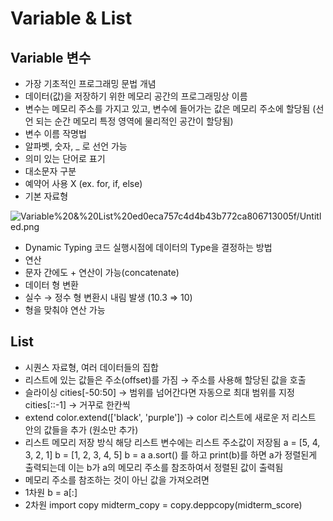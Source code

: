 # Variable & List

## Variable 변수

- 가장 기초적인 프로그래밍 문법 개념
- 데이터(값)을 저장하기 위한 메모리 공간의 프로그래밍상 이름
- 변수는 메모리 주소를 가지고 있고, 변수에 들어가는 값은 메모리 주소에 할당됨 
(선언 되는 순간 메모리 특정 영역에 물리적인 공간이 할당됨)
- 변수 이름 작명법
- 알파벳, 숫자, _ 로 선언 가능
- 의미 있는 단어로 표기
- 대소문자 구분
- 예약어 사용 X (ex. for, if, else)
- 기본 자료형

![Variable%20&%20List%20ed0eca757c4d4b43b772ca806713005f/Untitled.png](Variable%20&%20List%20ed0eca757c4d4b43b772ca806713005f/Untitled.png)

- Dynamic Typing
코드 실행시점에 데이터의 Type을 결정하는 방법
- 연산
- 문자 간에도 + 연산이 가능(concatenate)
- 데이터 형 변환
- 실수 → 정수 형 변환시 내림 발생 (10.3 ⇒ 10)
- 형을 맞춰야 연산 가능

## List

- 시퀀스 자료형, 여러 데이터들의 집합
- 리스트에 있는 값들은 주소(offset)를 가짐  →  주소를 사용해 할당된 값을 호출
- 슬라이싱
cities[-50:50]  →  범위를 넘어간다면 자동으로 최대 범위를 지정
cities[::-1]  →  거꾸로 한칸씩
- extend
color.extend(['black', 'purple'])  →  color 리스트에 새로운 저 리스트 안의 값들을 추가 (원소만 추가)
- 리스트 메모리 저장 방식
해당 리스트 변수에는 리스트 주소값이 저장됨
a = [5, 4, 3, 2, 1]
b = [1, 2, 3, 4, 5]
b = a
a.sort() 를 하고 print(b)를 하면 a가 정렬된게 출력되는데 이는 b가 a의 메모리 주소를 참조하여서 정렬된 값이 출력됨
- 메모리 주소를 참조하는 것이 아닌 값을 가져오려면 
- 1차원 
b = a[:] 
- 2차원
import copy
midterm_copy = copy.deppcopy(midterm_score)